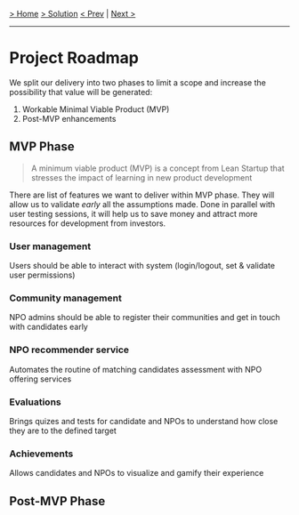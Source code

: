 [> Home](../README.md)  [> Solution](README.md)
[< Prev]()  |  [Next >]()

<hr />

# Project Roadmap

We split our delivery into two phases to limit a scope and increase the possibility that value will be generated:

1. Workable Minimal Viable Product (MVP)
2. Post-MVP enhancements

## MVP Phase

> A minimum viable product (MVP) is a concept from Lean Startup that stresses the impact of learning in new product development

There are list of features we want to deliver within MVP phase. They will allow us to validate _early_ all the assumptions made.
Done in parallel with user testing sessions, it will help us to save money and attract more resources for development from investors.

### User management

Users should be able to interact with system (login/logout, set & validate user permissions)

### Community management

NPO admins should be able to register their communities and get in touch with candidates early

### NPO recommender service

Automates the routine of matching candidates assessment with NPO offering services

### Evaluations

Brings quizes and tests for candidate and NPOs to understand how close they are to the defined target

### Achievements

Allows candidates and NPOs to visualize and gamify their experience

## Post-MVP Phase
